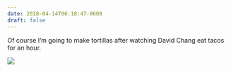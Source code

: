 ```yaml
---
date: 2018-04-14T06:18:47-0600
draft: false
---
```




Of course I’m going to make tortillas after watching David Chang eat tacos for an hour.

![](/images/2018/f8101f9956.jpg)



